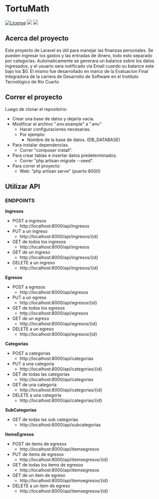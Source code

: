 


# TortuMath
 
<a href="#"><img src="https://poser.pugx.org/laravel/framework/license.svg" alt="License"></a>
<a href="#"><img src="https://img.shields.io/badge/php-^7.1.3-blue"></a>
<a href="#"><img src="https://img.shields.io/badge/laravel-^5.8-red"></a>

## Acerca del proyecto
Este proyecto de Laravel es útil para manejar las finanzas personales.
Se pueden ingresar los gastos y las entradas de dinero, todo esto separado por categorías. Automaticamente se generara un balance sobre los datos ingresados, y el usuario sera notificado via Email cuando su balance este bajo los $0.
El mismo fue desarrollado en marco de la Evaluacion Final Integradora de la carrera de Desarrollo de Software en el Instituto Tecnológico de Río Cuarto

## Correr el proyecto

Luego de clonar el repositorio:

- Crear una base de datos y dejarla vacia.
- Modificar el archivo ".env.example" a ".env"
    - Hacer configuraciones necesarias. 
    - Por ejemplo:
        - Nombre de la base de datos. (DB_DATABASE) 
- Para instalar dependencias.
    - Correr "composer install".
- Para crear tablas e insertar datos predeterminados.
    - Correr "php artisan migrate --seed".
- Para correr el proyecto:
    - Web: "php artisan serve" (puerto 8000)

## Utilizar API

### ENDPOINTS

**Ingresos**
- POST a ingresos
    - http://localhost:8000/api/ingresos
- PUT a un ingreso
    - http://localhost:8000/api/ingresos/{id}
- GET de todos los ingresos
    - http://localhost:8000/api/ingresos
- GET de un ingreso
    - http://localhost:8000/api/ingresos/{id}
- DELETE a un ingreso
    - http://localhost:8000/api/ingresos/{id}

**Egresos**
- POST a egresos
    - http://localhost:8000/api/egresos
- PUT a un egreso
    - http://localhost:8000/api/egresos/{id}
- GET de todos los egresos
    - http://localhost:8000/api/egresos
- GET de un egreso
    - http://localhost:8000/api/egresos/{id}
- DELETE a un egreso
    - http://localhost:8000/api/egresos/{id}

**Categorias**
- POST a categorias
    - http://localhost:8000/api/categorias
- PUT a una categoria
    - http://localhost:8000/api/categorias/{id}
- GET de todas las categorias
    - http://localhost:8000/api/categorias
- GET de una categoria
    - http://localhost:8000/api/categorias/{id}
- DELETE a una categoria
    - http://localhost:8000/api/categorias/{id}

**SubCategorias** 
- GET de todas las sub categorias
    - http://localhost:8000/api/subcategorias 

**ItemsEgresos**
- POST de items de egresos
    - http://localhost:8000/api/itemsegresos
- PUT de items de egresos
    - http://localhost:8000/api/itemsegresos/{id}
- GET de todas los items de egresos
    - http://localhost:8000/api/itemsegresos
- GET de un item de egreso
    - http://localhost:8000/api/itemsegresos/{id}
- DELETE a un item de egreso
    - http://localhost:8000/api/itemsegresos/{id}

  
 